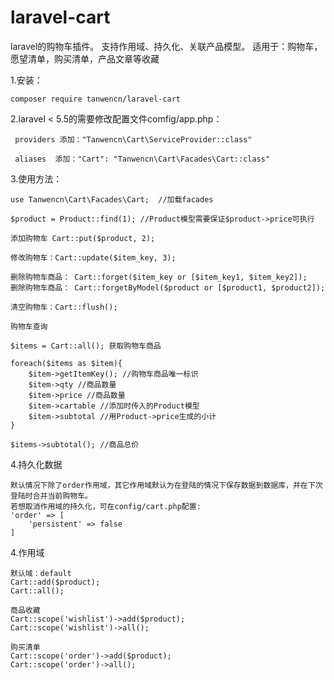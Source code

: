 # laravel-cart
laravel的购物车插件。
支持作用域、持久化、关联产品模型。 
适用于：购物车，愿望清单，购买清单，产品文章等收藏

1.安装：

    composer require tanwencn/laravel-cart
 
2.laravel < 5.5的需要修改配置文件comfig/app.php：

     providers 添加："Tanwencn\Cart\ServiceProvider::class"
    
     aliases  添加："Cart": "Tanwencn\Cart\Facades\Cart::class"
    
3.使用方法：
    
    use Tanwencn\Cart\Facades\Cart;  //加载facades
    
    $product = Product::find(1); //Product模型需要保证$product->price可执行
    
    添加购物车 Cart::put($product, 2);
    
    修改购物车：Cart::update($item_key, 3);
    
    删除购物车商品： Cart::forget($item_key or [$item_key1, $item_key2]);
    删除购物车商品： Cart::forgetByModel($product or [$product1, $product2]);
    
    清空购物车：Cart::flush();
        
    购物车查询
  
    $items = Cart::all(); 获取购物车商品
    
    foreach($items as $item){
        $item->getItemKey(); //购物车商品唯一标识
        $item->qty //商品数量
        $item->price //商品数量
        $item->cartable //添加时传入的Product模型
        $item->subtotal //用Product->price生成的小计
    }
    
    $items->subtotal(); //商品总价

4.持久化数据

    默认情况下除了order作用域，其它作用域默认为在登陆的情况下保存数据到数据库，并在下次登陆时合并当前购物车。
    若想取消作用域的持久化，可在config/cart.php配置:
    'order' => [
        'persistent' => false
    ]
    
    
4.作用域
    
    默认域：default
    Cart::add($product);
    Cart::all();
    
    商品收藏
    Cart::scope('wishlist')->add($product);
    Cart::scope('wishlist')->all();
    
    购买清单
    Cart::scope('order')->add($product);
    Cart::scope('order')->all();
    